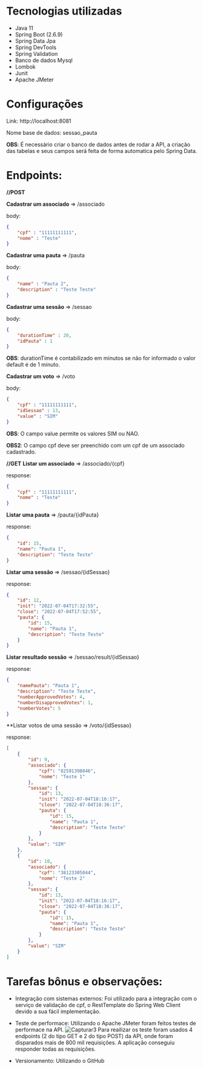 # Tecnologias utilizadas
* Java 11
* Spring Boot (2.6.9)
* Spring Data Jpa
* Spring DevTools 
* Spring Validation
* Banco de dados Mysql
* Lombok
* Junit
* Apache JMeter

# Configurações
Link: http://localhost:8081

Nome base de dados: sessao_pauta

**OBS**: É necessário criar o banco de dados antes de rodar a API, a criação das tabelas e seus campos será feita de forma automatica pelo Spring Data.

# Endpoints:
**//POST**

**Cadastrar um associado** => /associado

body:
```json
{
    "cpf" : "11111111111",
    "nome" : "Teste"
}
```

**Cadastrar uma pauta** => /pauta

body:
```json
{
    "name" : "Pauta 2",
    "description" : "Teste Teste"
}
```

**Cadastrar uma sessão** => /sessao

body:
```json
{
    "durationTime" : 20,
    "idPauta" : 1
}
```
**OBS**: durationTime é contabilizado em minutos se não for informado o valor default é de 1 minuto.

**Cadastrar um voto** => /voto

body:
```json
{
    "cpf" : "11111111111",
    "idSessao" : 13,
    "value" : "SIM"
}
```
**OBS**: O campo value permite os valores SIM ou NAO.

**OBS2**: O campo cpf deve ser preenchido com um cpf de um associado cadastrado. 

**//GET**
**Listar um associado** => /associado/{cpf}

response:
```json
{
    "cpf" : "11111111111",
    "nome" : "Teste"
}
```

**Listar uma pauta** => /pauta/{idPauta}

response:
```json
{
    "id": 15,
    "name": "Pauta 1",
    "description": "Teste Teste"
}
```
**Listar uma sessão** => /sessao/{idSessao}

response:
```json
{
    "id": 12,
    "init": "2022-07-04T17:32:55",
    "close": "2022-07-04T17:52:55",
    "pauta": {
        "id": 15,
        "name": "Pauta 1",
        "description": "Teste Teste"
    }
}
```

**Listar resultado sessão** => /sessao/result/{idSessao}

response:
```json
{
    "namePauta": "Pauta 1",
    "description": "Teste Teste",
    "numberApprovedVotes": 4,
    "numberDisapprovedVotes": 1,
    "numberVotes": 5
}
```

**Listar votos de uma sessão => /voto/{idSessao}

response:
```json
[
    {
        "id": 9,
        "associado": {
            "cpf": "82591398046",
            "nome": "Teste 1"
        },
        "sessao": {
            "id": 13,
            "init": "2022-07-04T18:16:17",
            "close": "2022-07-04T18:36:17",
            "pauta": {
                "id": 15,
                "name": "Pauta 1",
                "description": "Teste Teste"
            }
        },
        "value": "SIM"
    },
    {
        "id": 10,
        "associado": {
            "cpf": "38123305044",
            "nome": "Teste 2"
        },
        "sessao": {
            "id": 13,
            "init": "2022-07-04T18:16:17",
            "close": "2022-07-04T18:36:17",
            "pauta": {
                "id": 15,
                "name": "Pauta 1",
                "description": "Teste Teste"
            }
        },
        "value": "SIM"
    }
]
```
# Tarefas bônus e observações:

* Integração com sistemas externos: Foi utilizado para a integração com o serviço de validação de cpf, o RestTemplate do Spring Web Client devido a sua fácil implementação.

* Teste de performace: Utilizando o Apache JMeter foram feitos testes de performace na API.
![Capturar3](https://user-images.githubusercontent.com/24573999/177432197-bea658fc-60ef-436f-aaa4-fb0e2b470ee6.JPG)
Para reailizar os teste foram usados 4 endpoints (2 do tipo GET e 2 do tipo POST) da API, onde foram disparados mais de 800 mil requisições. A aplicação conseguiu responder todas as requisições. 


* Versionamento: Utilizando o GitHub






